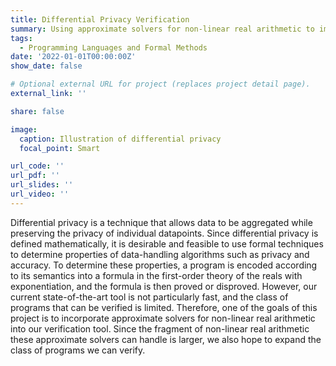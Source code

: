 ```yaml
---
title: Differential Privacy Verification
summary: Using approximate solvers for non-linear real arithmetic to improve differential privacy verification.
tags:
  - Programming Languages and Formal Methods
date: '2022-01-01T00:00:00Z'
show_date: false

# Optional external URL for project (replaces project detail page).
external_link: ''

share: false

image:
  caption: Illustration of differential privacy
  focal_point: Smart

url_code: ''
url_pdf: ''
url_slides: ''
url_video: ''
---
```


Differential privacy is a technique that allows data to be aggregated while preserving the privacy of individual datapoints. Since differential privacy is defined mathematically, it is desirable and feasible to use formal techniques to determine properties of data-handling algorithms such as privacy and accuracy. To determine these properties, a program is encoded according to its semantics into a formula in the first-order theory of the reals with exponentiation, and the formula is then proved or disproved. However, our current state-of-the-art tool is not particularly fast, and the class of programs that can be verified is limited. Therefore, one of the goals of this project is to incorporate approximate solvers for non-linear real arithmetic into our verification tool. Since the fragment of non-linear real arithmetic these approximate solvers can handle is larger, we also hope to expand the class of programs we can verify.
